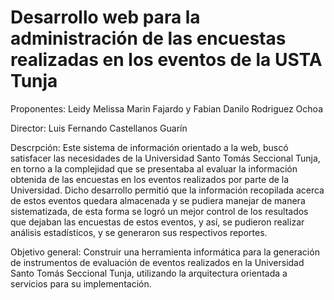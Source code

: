 # Desarrollo web para la administración de las encuestas realizadas en los eventos de la USTA Tunja
Proponentes:
Leidy Melissa Marin Fajardo y
Fabian Danilo Rodriguez Ochoa

Director: 
Luis Fernando Castellanos Guarín

Descrpción: Este sistema de información orientado a la web, buscó satisfacer las necesidades de la Universidad Santo Tomás Seccional Tunja, en torno a la complejidad que se presentaba al evaluar la información obtenida de las encuestas en los eventos realizados por parte de la Universidad. Dicho desarrollo permitió que la información recopilada acerca de estos eventos quedara almacenada y se pudiera manejar de manera sistematizada, de esta forma se logró un mejor control de los resultados que dejaban las encuestas de estos eventos, y así, se pudieron realizar análisis estadísticos, y se generaron sus respectivos reportes.

Objetivo general: 
Construir una herramienta informática para la generación de instrumentos de evaluación de eventos realizados en la Universidad Santo Tomás Seccional Tunja, utilizando la arquitectura orientada a servicios para su implementación.
